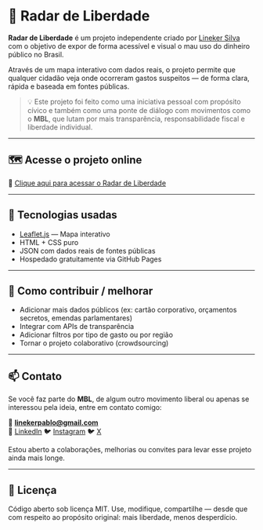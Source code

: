 # 🧭 Radar de Liberdade

**Radar de Liberdade** é um projeto independente criado por [Lineker Silva](mailto:linekerpablo@gmail.com) com o objetivo de expor de forma acessível e visual o mau uso do dinheiro público no Brasil.

Através de um mapa interativo com dados reais, o projeto permite que qualquer cidadão veja onde ocorreram gastos suspeitos — de forma clara, rápida e baseada em fontes públicas.

> 💡 Este projeto foi feito como uma iniciativa pessoal com propósito cívico e também como uma ponte de diálogo com movimentos como o **MBL**, que lutam por mais transparência, responsabilidade fiscal e liberdade individual.

---

## 🗺️ Acesse o projeto online

🔗 [Clique aqui para acessar o Radar de Liberdade](https://SEU-USUARIO.github.io/radar-liberdade)

---

## 🚀 Tecnologias usadas

- [Leaflet.js](https://leafletjs.com/) — Mapa interativo
- HTML + CSS puro
- JSON com dados reais de fontes públicas
- Hospedado gratuitamente via GitHub Pages

---

## 📌 Como contribuir / melhorar

- Adicionar mais dados públicos (ex: cartão corporativo, orçamentos secretos, emendas parlamentares)
- Integrar com APIs de transparência
- Adicionar filtros por tipo de gasto ou por região
- Tornar o projeto colaborativo (crowdsourcing)

---

## 📫 Contato

Se você faz parte do **MBL**, de algum outro movimento liberal ou apenas se interessou pela ideia, entre em contato comigo:

📧 **linekerpablo@gmail.com**  
🔗 [LinkedIn](https://www.linkedin.com/in/linekerpablo/)
🐦 [Instagram](https://instagram.com/LinekerSilvaa)
🐦 [X](https://x.com/LinekerSilvaa)

Estou aberto a colaborações, melhorias ou convites para levar esse projeto ainda mais longe.

---

## 📄 Licença

Código aberto sob licença MIT. Use, modifique, compartilhe — desde que com respeito ao propósito original: mais liberdade, menos desperdício.
